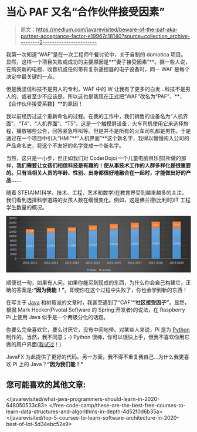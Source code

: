 # 当心 PAF 又名“合作伙伴接受因素”

> 原文：<https://medium.com/javarevisited/beware-of-the-paf-aka-partner-acceptance-factor-e19967c18140?source=collection_archive---------2----------------------->

我第一次知道“WAF”是在一次工程师午餐讨论中，关于自制的 domotica 项目。显然，这样一个项目失败或成功的主要原因是**“妻子接受因素”**。据一些人说，在购买新的电视、收音机或任何带有复杂遥控器的电子设备时，同一 WAF 是每个决定中最关键的一点。

但是我坚信科技不是男人的专利，WAF 中的 W 让我有了更多的白发…科技不是男人的，或者至少不应该是。所以这也是我现在正式把“WAF”改名为“PAF”、**、【合作伙伴接受系数】**的原因！

我以前经历过这个重新命名的过程。在我的工作中，我们销售的设备名为“人机界面”、“T4”、“人机界面”、“T5”。这是一个触摸屏设备，火车司机使用它来选择旅程，播放哪些公告，回答紧急呼叫等。但是并不是所有的火车司机都是男性。于是通过在一个项目中引入“HMI”**“人机界面”**这个新名字，我得以慢慢闯入公司的产品命名史，将这个不友好的名字变成一个新名字。

当然，这只是一小步，但正如我们对 CoderDojo(一个儿童电脑俱乐部)所做的那样，**我们需要让女孩们相信科技是有趣的！使从事技术工作的人群多样化是很重要的。只有当相关人员的年龄、性别、出身都很好地融合在一起时，才能做出好的产品……**

随着 STE(A)M(科学、技术、工程、艺术和数学)在教育界受到越来越多的关注，我们看到选择科学道路的女孩人数在缓慢变化。例如，这是佛兰德(比利时)IT 工程学生数量的概况。

[![](img/5dd5d88a4a6853252dff19680682a23b.png)](https://medium.com/javarevisited/10-advanced-spring-boot-courses-for-experienced-java-developers-5e57606816bd?source=collection_home---4------0-----------------------)

顺便说一句，如果有人问，如果你能买到现成的东西，为什么你会自己构建它，正确的答案是:**“因为我能！”**。即使你在这个过程中失败了，你也会学到新的东西！

在写关于 [Java](/javarevisited/top-5-java-online-courses-for-beginners-best-of-lot-1e1e240a758) 和树莓派的文章时，我甚至遇到了“CAF”**“社区接受因子”**。显然，根据 Mark Hecker(Pivotal Software 的 Spring 开发者)的说法，在 Raspberry Pi 上使用 Java 似乎是一个两极分化的话题。

你要么完全喜欢它，要么讨厌它，没有中间地带。对某些人来说，Pi 是为 [Python](/better-programming/top-5-courses-to-learn-python-in-2018-best-of-lot-26644a99e7ec) 制作的。当然，我不同意；-) Python 很棒，你可以很快上手，但我不喜欢你用它做的用户界面([我试过](https://webtechie.be/2017/12/20/pong-on-a-raspberry-pi)！).

JavaFX 为此提供了更好的代码。另一方面，我不得不重复我自己…为什么我更喜欢 Pi 上的 Java？**“因为我们能！”**

## 您可能喜欢的其他文章:

</javarevisited/what-java-programmers-should-learn-in-2020-648050533c83>  </free-code-camp/these-are-the-best-free-courses-to-learn-data-structures-and-algorithms-in-depth-4d52f0d6b35a>  </javarevisited/top-5-courses-to-learn-software-architecture-in-2020-best-of-lot-5d34ebc52e9> 